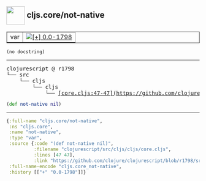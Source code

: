 ## <img width="48px" valign="middle" src="http://i.imgur.com/Hi20huC.png"> cljs.core/not-native

 <table border="1">
<tr>
<td>var</td>
<td><a href="https://github.com/cljsinfo/api-refs/tree/0.0-1798"><img valign="middle" alt="[+] 0.0-1798" src="https://img.shields.io/badge/+-0.0--1798-lightgrey.svg"></a> </td>
</tr>
</table>

 <samp>
</samp>

```
(no docstring)
```

---

 <pre>
clojurescript @ r1798
└── src
    └── cljs
        └── cljs
            └── <ins>[core.cljs:47-47](https://github.com/clojure/clojurescript/blob/r1798/src/cljs/cljs/core.cljs#L47-L47)</ins>
</pre>

```clj
(def not-native nil)
```


---

```clj
{:full-name "cljs.core/not-native",
 :ns "cljs.core",
 :name "not-native",
 :type "var",
 :source {:code "(def not-native nil)",
          :filename "clojurescript/src/cljs/cljs/core.cljs",
          :lines [47 47],
          :link "https://github.com/clojure/clojurescript/blob/r1798/src/cljs/cljs/core.cljs#L47-L47"},
 :full-name-encode "cljs.core_not-native",
 :history [["+" "0.0-1798"]]}

```
